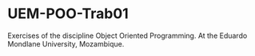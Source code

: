 # UEM-POO-Trab01
Exercises of the discipline Object Oriented Programming.
At the Eduardo Mondlane University, Mozambique.
